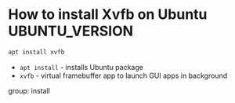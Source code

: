 # How to install Xvfb on Ubuntu UBUNTU_VERSION

```bash
apt install xvfb
```

- `apt install` - installs Ubuntu package
- `xvfb` - virtual framebuffer app to launch GUI apps in background

group: install


